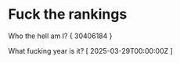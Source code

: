 # Fuck the rankings

Who the hell am I?
{ 30406184 }

What fucking year is it?
[ 2025-03-29T00:00:00Z ]
